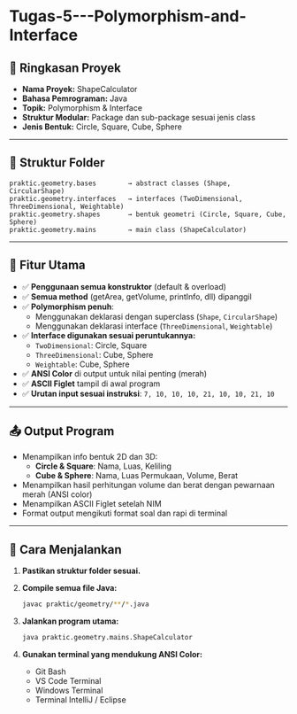 # Tugas-5---Polymorphism-and-Interface

## 📘 Ringkasan Proyek

- **Nama Proyek:** ShapeCalculator
- **Bahasa Pemrograman:** Java
- **Topik:** Polymorphism & Interface
- **Struktur Modular:** Package dan sub-package sesuai jenis class
- **Jenis Bentuk:** Circle, Square, Cube, Sphere

---

## 📆 Struktur Folder
```
praktic.geometry.bases        → abstract classes (Shape, CircularShape)
praktic.geometry.interfaces   → interfaces (TwoDimensional, ThreeDimensional, Weightable)
praktic.geometry.shapes       → bentuk geometri (Circle, Square, Cube, Sphere)
praktic.geometry.mains        → main class (ShapeCalculator)
```

---

## 🔧 Fitur Utama

- ✅ **Penggunaan semua konstruktor** (default & overload)
- ✅ **Semua method** (getArea, getVolume, printInfo, dll) dipanggil
- ✅ **Polymorphism penuh**:
  - Menggunakan deklarasi dengan superclass (`Shape`, `CircularShape`)
  - Menggunakan deklarasi interface (`ThreeDimensional`, `Weightable`)
- ✅ **Interface digunakan sesuai peruntukannya:**
  - `TwoDimensional`: Circle, Square
  - `ThreeDimensional`: Cube, Sphere
  - `Weightable`: Cube, Sphere
- ✅ **ANSI Color** di output untuk nilai penting (merah)
- ✅ **ASCII Figlet** tampil di awal program
- ✅ **Urutan input sesuai instruksi**: `7, 10, 10, 10, 21, 10, 10, 21, 10`

---

## 📤 Output Program

- Menampilkan info bentuk 2D dan 3D:
  - **Circle & Square**: Nama, Luas, Keliling
  - **Cube & Sphere**: Nama, Luas Permukaan, Volume, Berat
- Menampilkan hasil perhitungan volume dan berat dengan pewarnaan merah (ANSI color)
- Menampilkan ASCII Figlet setelah NIM
- Format output mengikuti format soal dan rapi di terminal

---

## 🥪 Cara Menjalankan

1. **Pastikan struktur folder sesuai.**
2. **Compile semua file Java:**
   ```bash
   javac praktic/geometry/**/*.java
   ```

3. **Jalankan program utama:**
   ```bash
   java praktic.geometry.mains.ShapeCalculator
   ```

4. **Gunakan terminal yang mendukung ANSI Color:**
   - Git Bash
   - VS Code Terminal
   - Windows Terminal
   - Terminal IntelliJ / Eclipse

